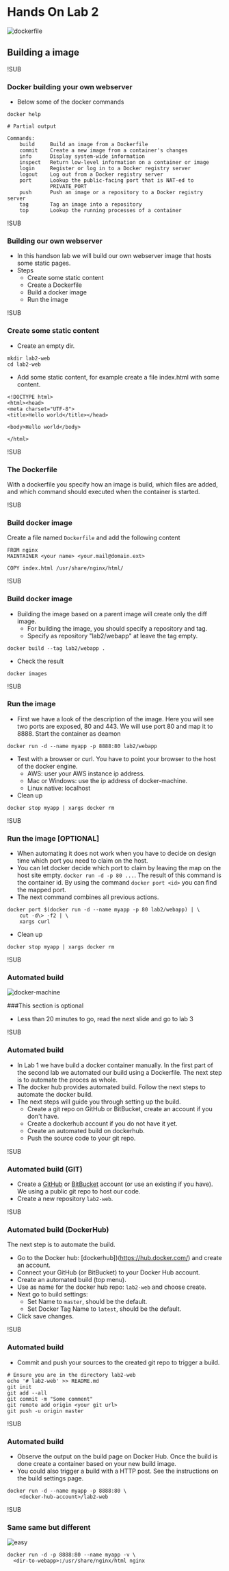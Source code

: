 # Hands On Lab 2
![dockerfile](images/dockerfile.png)
## Building a image

!SUB
### Docker building your own webserver
* Below some of the docker commands

```
docker help

# Partial output

Commands:
    build     Build an image from a Dockerfile
    commit    Create a new image from a container's changes
    info      Display system-wide information
    inspect   Return low-level information on a container or image
    login     Register or log in to a Docker registry server
    logout    Log out from a Docker registry server
    port      Lookup the public-facing port that is NAT-ed to
              PRIVATE_PORT
    push      Push an image or a repository to a Docker registry server
    tag       Tag an image into a repository
    top       Lookup the running processes of a container
```

!SUB
### Building our own webserver
* In this handson lab we will build our own webserver image that hosts some static pages.
* Steps
    * Create some static content
    * Create a Dockerfile
    * Build a docker image
    * Run the image

!SUB
### Create some static content
* Create an empty dir.
```
mkdir lab2-web
cd lab2-web
```
* Add some static content, for example create a file index.html with some content.

```
<!DOCTYPE html>
<html><head>
<meta charset="UTF-8">
<title>Hello world</title></head>

<body>Hello world</body>

</html>
```

!SUB
### The Dockerfile
With a dockerfile you specify how an image is build, which files are added, and which command should executed when the container is started.

!SUB
### Build docker image
Create a file named `Dockerfile` and add the following content

```
FROM nginx
MAINTAINER <your name> <your.mail@domain.ext>

COPY index.html /usr/share/nginx/html/
```

!SUB
### Build docker image
* Building the image based on a parent image will create only the diff image.
  * For building the image, you should specify a repository and tag.
  * Specify as repository "lab2/webapp" at leave the tag empty.
```
docker build --tag lab2/webapp .
```
* Check the result
```
docker images
```

!SUB
### Run the image
* First we have a look of the description of the image. Here you will see two ports are exposed, 80 and 443. We will use port 80 and map it to 8888.
Start the container as deamon
```
docker run -d --name myapp -p 8888:80 lab2/webapp
```
* Test with a browser or curl. You have to point your browser to the host of the docker engine.
  * AWS: user your AWS instance ip address.
  * Mac or Windows: use the ip address of docker-machine.
  * Linux native: localhost
* Clean up
```
docker stop myapp | xargs docker rm
```

!SUB
### Run the image [OPTIONAL]
* When automating it does not work when you have to decide on design time which port you need to claim on the host.
* You can let docker decide which port to claim by leaving the map on the host site empty. `docker run -d -p 80 ...`. The result of this command is the container id. By using the command `docker port <id>` you can find the mapped port.
* The next command combines all previous actions.
```
docker port $(docker run -d --name myapp -p 80 lab2/webapp) | \
    cut -d\> -f2 | \
    xargs curl
```
* Clean up
```
docker stop myapp | xargs docker rm
```

!SUB
### Automated build

![docker-machine](images/optional.jpg)

###This section is optional
* Less than 20 minutes to go, read the next slide and go to lab 3


!SUB
### Automated build
* In Lab 1 we have build a docker container manually. In the first part of the second lab we automated our build using a Dockerfile. The next step is to automate the proces as whole.
* The docker hub provides automated build. Follow the next steps to automate the docker build.
* The next steps will guide you through setting up the build.
  * Create a git repo on GitHub or BitBucket, create an account if you don't have.
  * Create a dockerhub account if you do not have it yet.
  * Create an automated build on dockerhub.
  * Push the source code to your git repo.

!SUB
### Automated build (GIT)
- Create a [GitHub](http://www.github.com) or [BitBucket](http://www.bitbucket.org) account (or use an existing if you have). We using a public git repo to host our code.
- Create a new repository `lab2-web`.


!SUB
### Automated build (DockerHub)
The next step is to automate the build.
- Go to the Docker hub: [dockerhub])(https://hub.docker.com/) and create an account.
- Connect your GitHub (or BitBucket) to your Docker Hub account.
- Create an automated build (top menu).
- Use as name for the docker hub repo: `lab2-web` and choose create.
- Next go to build settings:
  - Set Name to `master`, should be the default.
  - Set Docker Tag Name to `latest`, should be the default.
- Click save changes.

!SUB
### Automated build
- Commit and push your sources to the created git repo to trigger a build.

```
# Ensure you are in the directory lab2-web
echo '# lab2-web' >> README.md
git init
git add --all
git commit -m "Some comment"
git remote add origin <your git url>
git push -u origin master

```

!SUB
### Automated build
- Observe the output on the build page on Docker Hub. Once the build is done create a container based on your new build image.
- You could also trigger a build with a HTTP post. See the instructions on the build settings page.

```
docker run -d --name myapp -p 8888:80 \
    <docker-hub-account>/lab2-web
```


!SUB
### Same same but different
![easy](images/easy.jpg)
```
docker run -d -p 8888:80 --name myapp -v \
  <dir-to-webapp>:/usr/share/nginx/html nginx
```
